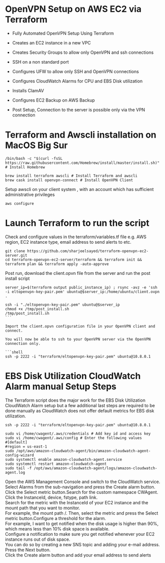 # OpenVPN Setup on AWS EC2 via Terraform

- Fully Automated OpenVPN Setup Using Terraform

- Creates an EC2 instance in a new VPC

- Creates Security Groups to allow only OpenVPN and ssh connections

- SSH on a non standard port

- Configures UFW to allow only SSH and OpenVPN connections

- Configures CloudWatch Alarms for CPU and EBS Disk utilization

- Installs ClamAV

- Configures EC2 Backup on AWS Backup

- Post Setup, Connection to the server is possible only via the VPN connection

# Terraform and Awscli installation on MacOS Big Sur

```shell
/bin/bash -c "$(curl -fsSL https://raw.githubusercontent.com/Homebrew/install/master/install.sh)" # Install Homebrew

brew install terraform awscli # Install Terraform and awscli
brew cask install openvpn-connect # Install OpenVPN Client

```

Setup awscli on your client system , with an account which has sufficient administrative privileges

```shell
aws configure
```

# Launch Terraform to run the script

Check and configure values in the terraform/variables.tf file e.g. AWS region, EC2 instance type, email address to send alerts to etc.

```shell
git clone https://github.com/sharjeelsayed/terraform-openvpn-ec2-server.git
cd terraform-openvpn-ec2-server/terraform && terraform init && terraform plan && terraform apply -auto-approve
```

Post run, download the client.opvn file from the server and run the post install script

````shell
server_ip=$(terraform output public_instance_ip) ; rsync -avz -e 'ssh -i eltopenvpn-key-pair.pem' ubuntu@$server_ip:/home/ubuntu/client.ovpn .

ssh -i "./eltopenvpn-key-pair.pem" ubuntu@$server_ip
chmod +x /tmp/post_install.sh
/tmp/post_install.sh
```

Import the client.opvn configuration file in your OpenVPN client and connect.

You will now be able to ssh to your OpenVPN server via the OpenVPN connection only.

```shell
ssh -p 2222 -i "terraform/eltopenvpn-key-pair.pem" ubuntu@10.8.0.1
````

# EBS Disk Utilization CloudWatch Alarm manual Setup Steps

The Terraform script does the major work for the EBS Disk Utilization CloudWatch Alarm setup but a few additional last steps are required to be done manually as CloudWatch does not offer default metrics for EBS disk utilization.

```shell
ssh -p 2222 -i "terraform/eltopenvpn-key-pair.pem" ubuntu@10.8.0.1

sudo vi /home/cwagent/.aws/credentials # Add key id and access key
sudo vi /home/cwagent/.aws/config # Enter the following values
#[default]
#region = us-east-1
sudo /opt/aws/amazon-cloudwatch-agent/bin/amazon-cloudwatch-agent-config-wizard
sudo systemctl enable amazon-cloudwatch-agent.service
sudo systemctl restart amazon-cloudwatch-agent
sudo tail -f /opt/aws/amazon-cloudwatch-agent/logs/amazon-cloudwatch-agent.log

```

Open the AWS Management Console and switch to the CloudWatch service.  
Select Alarms from the sub-navigation and press the Create alarm button.  
Click the Select metric button.Search for the custom namespace CWAgent.  
Click the InstanceId, device, fstype, path link.  
Search for the metric with the InstanceId of your EC2 instance and the mount path that you want to monitor.  
For example, the mount path /. Then, select the metric and press the Select metric button.Configure a threshold for the alarm.  
For example, I want to get notified when the disk usage is higher than 90%, which means less than 10% disk space is available.  
Configure a notification to make sure you get notified whenever your EC2 instance runs out of disk space.  
You can do so by creating a new SNS topic and adding your e-mail address.  
Press the Next button.  
Click the Create alarm button and add your email address to send alerts
